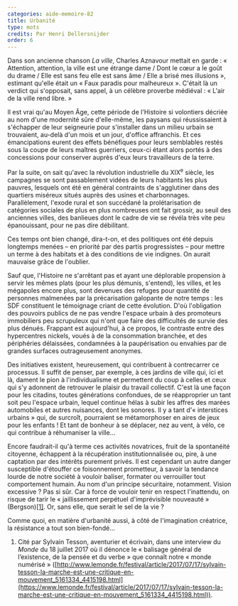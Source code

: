 ```yaml
---
categories: aide-memoire-82
title: Urbanité
type: mots
credits: Par Henri Dellersnijder
order: 6
---
```

Dans son ancienne chanson _La ville_, Charles Aznavour mettait en garde : « Attention, attention, la ville est une étrange dame / Dont le cœur a le goût du drame / Elle est sans feu elle est sans âme / Elle a brisé mes illusions », estimant qu'elle était un « Faux paradis pour malheureux ». C'était là un verdict qui s'opposait, sans appel, à un célèbre proverbe médiéval : « L'air de la ville rend libre. »       



Il est vrai qu'au Moyen Âge, cette période de l'Histoire si volontiers décriée au nom d'une modernité sûre d'elle-même, les paysans qui réussissaient à s'échapper de leur seigneurie pour s'installer dans un milieu urbain se trouvaient, au-delà d'un mois et un jour, d'office affranchis. Et ces émancipations eurent des effets bénéfiques pour leurs semblables restés sous la coupe de leurs maîtres guerriers, ceux-ci étant alors portés à des concessions pour conserver auprès d'eux leurs travailleurs de la terre. 



Par la suite, on sait qu'avec la révolution industrielle du XIX<sup>e</sup> siècle, les campagnes se sont passablement vidées de leurs habitants les plus pauvres, lesquels ont été en général contraints de s'agglutiner dans des quartiers miséreux situés auprès des usines et charbonnages. Parallèlement, l'exode rural et son succédané la prolétarisation de catégories sociales de plus en plus nombreuses ont fait grossir, au seuil des anciennes villes, des banlieues dont le cadre de vie se révéla très vite peu épanouissant, pour ne pas dire débilitant.           



Ces temps ont bien changé, dira-t-on, et des politiques ont été depuis longtemps menées – en priorité par des partis progressistes – pour mettre un terme à des habitats et à des conditions de vie indignes. On aurait mauvaise grâce de l'oublier.           



Sauf que, l'Histoire ne s'arrêtant pas et ayant une déplorable propension à servir les mêmes plats (pour les plus démunis, s'entend), les villes, et les mégapoles encore plus, sont devenues des refuges pour quantité de personnes malmenées par la précarisation galopante de notre temps : les SDF constituent le témoignage criant de cette évolution. D'où l'obligation des pouvoirs publics de ne pas vendre l'espace urbain à des promoteurs immobiliers peu scrupuleux qui n'ont que faire des difficultés de survie des plus dénués. Frappant est aujourd'hui, à ce propos, le contraste entre des hypercentres nickels, voués à de la consommation branchée, et des périphéries délaissées, condamnées à la paupérisation ou envahies par de grandes surfaces outrageusement anonymes.           



Des initiatives existent, heureusement, qui contribuent à contrecarrer ce processus. Il suffit de penser, par exemple, à ces jardins de ville qui, ici et là, dament le pion à l'individualisme et permettent du coup à celles et ceux qui s'y adonnent de retrouver le plaisir du travail collectif. C'est là une façon pour les citadins, toutes générations confondues, de se réapproprier un tant soit peu l'espace urbain, lequel continue hélas à subir les affres des marées automobiles et autres nuisances, dont les sonores. Il y a tant d'« interstices urbains » qui, de surcroît, pourraient se métamorphoser en aires de jeux pour les enfants ! Et tant de bonheur à se déplacer, nez au vent, à vélo, ce qui contribue à réhumaniser la ville...           



Encore faudrait-il qu'à terme ces activités novatrices, fruit de la spontanéité citoyenne, échappent à la récupération institutionnalisée ou, pire, à une captation par des intérêts purement privés. Il est cependant un autre danger susceptible d'étouffer ce foisonnement prometteur, à savoir la tendance lourde de notre société à vouloir baliser, formater ou verrouiller tout comportement humain. Au nom d'un principe sécuritaire, notamment. Vision excessive ? Pas si sûr. Car à force de vouloir tenir en respect l'inattendu, on risque de tarir le « jaillissement perpétuel d'imprévisible nouveauté » (Bergson)[[1]](#footnote-1). Or, sans elle, que serait le sel de la vie ?           



Comme quoi, en matière d'urbanité aussi, à côté de l'imagination créatrice, la résistance a tout son bien-fondé...



   

1. Cité par Sylvain Tesson, aventurier et écrivain, dans une interview du _Monde_ du 18 juillet 2017 où il dénonce le « balisage général de l’existence, de la pensée et du verbe » que connaît notre « monde numérisé » ([http://www.lemonde.fr/festival/article/2017/07/17/sylvain-tesson-la-marche-est-une-critique-en-mouvement_5161334_4415198.html](https://www.lemonde.fr/festival/article/2017/07/17/sylvain-tesson-la-marche-est-une-critique-en-mouvement_5161334_4415198.html)).
